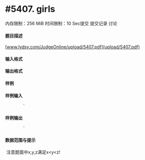 
# #5407. girls
内存限制：256 MiB 时间限制：10 Sec提交 提交记录 讨论
#### 题目描述
[www.lydsy.com/JudgeOnline/upload/5407.pdf](upload/5407.pdf)
#### 输入格式

#### 输出格式

#### 样例

#### 样例输入

			`
#### 样例输出

			`
#### 数据范围与提示

 注意题面中x,y,z满足x<y<z!